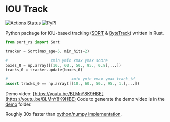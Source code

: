 # IOU Track

[![Actions Status](https://github.com/PaulKlinger/ioutrack/workflows/CI/badge.svg)](https://github.com/PaulKlinger/ioutrack/actions)
[![PyPI](https://img.shields.io/pypi/v/ioutrack.svg?style=flat-square)](https://pypi.org/project/ioutrack/)

Python package for IOU-based tracking ([SORT](https://arxiv.org/abs/1602.00763) & [ByteTrack](https://arxiv.org/abs/2110.06864)) written in Rust.


```Python
from sort_rs import Sort

tracker = Sort(max_age=5, min_hits=2)

#                   xmin ymin xmax ymax score
boxes_0 = np.array([[10., 60., 50., 95., 0.8],...])
tracks_0 = tracker.update(boxes_0)

#                            xmin ymin xmax ymax track_id
assert tracks_0 == np.array([[10., 60., 50., 95., 1.],...])
```
Demo video: [https://youtu.be/BLMnY8K9HBE](https://youtu.be/BLMnY8K9HBE)
Code to generate the demo video is in the [demo](https://github.com/PaulKlinger/ioutrack/tree/main/demo) folder.

Roughly 30x faster than [python/numpy implementation](https://github.com/abewley/sort).
